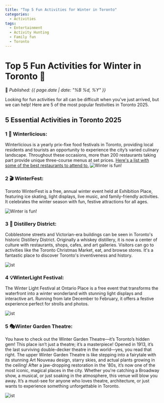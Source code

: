 ```yaml
---
title: "Top 5 Fun Activities for Winter in Toronto"
categories:
  - Activities
tags:
  - Entertainment
  - Activity Hunting
  - Family fun
  - Toronto
---
```


# **Top 5 Fun Activities for Winter in Toronto** 🎉 

📅 *Published: {{ page.date | date: "%B %d, %Y" }}*  

Looking for fun activities for all can be difficult when you've just arrived, but we can help! Here are 5 of the most popular festivities in Toronto 2025.

## **5 Essential Activities in Toronto 2025**  
### 1️ 🎊 **Winterlicious:** 
Winterlicious is a yearly prix-fixe food festivals in Toronto, providing local residents and tourists an opportunity to experience the city’s varied culinary landscape. Throughout these occasions, more than 200 restaurants taking part provide unique three-course menus at set prices. [Here's a list with some of the best restaurants to attend to.](https://www.google.com/maps/@43.7059411,-79.7139893,10z/data=!4m3!11m2!2sV9GqNpWJTx2BU4_OG9I94w!3e3?entry=ttu&g_ep=EgoyMDI1MDIyNS4wIKXMDSoJLDEwMjExNDU1SAFQAw%3D%3D) 
![Winter is fun!](https://thecanadashortcut.github.io/assets/images/Winterlicious.jpeg)
### 2️ 🎬 **WinterFest:** 
Toronto WinterFest is a free, annual winter event held at Exhibition Place, featuring ice skating, light displays, live music, and family-friendly activities. It celebrates the winter season with fun, festive attractions for all ages.

![Winter is fun!](https://thecanadashortcut.github.io/assets/images/winter-fest-canada-wonderland-toronto-anndore-2023-1024x768.jpeg)

### 3️ 🥃 **Distillery District:**
 Cobblestone streets and Victorian-era buildings can be seen in Toronto's historic Distillery District. Originally a whiskey distillery, it is now a center of culture with restaurants, shops, cafes, and art galleries. Visitors can go to activities like the Toronto Christmas Market, eat, and browse stores. It's a fantastic place to discover Toronto's inventiveness and history. 

![ist](https://thecanadashortcut.github.io/assets/images/DistilleryWinterVillage.jpg)

### 4️ 💡**WinterLight Festival:**
The Winter Light Festival at Ontario Place is a free event that transforms the waterfront into a winter wonderland with stunning light displays and interactive art. Running from late December to February, it offers a festive experience perfect for strolls and photos.

![ist](https://thecanadashortcut.github.io/assets/images/WinterLight.jpeg)


### 5️ 🎭**Winter Garden Theatre:** 
You have to check out the Winter Garden Theatre—it’s Toronto’s hidden gem! This place isn’t just a theatre; it’s a masterpiece! Opened in 1913, it’s the last surviving double-decker theatre in the world—yes, you read that right. The upper Winter Garden Theatre is like stepping into a fairytale with its stunning Art Nouveau design, starry skies, and actual plants growing in the ceiling! After a jaw-dropping restoration in the '80s, it’s now one of the most iconic, magical places in the city. Whether you're catching a Broadway show, a musical, or just soaking in the atmosphere, this venue will blow you away. It’s a must-see for anyone who loves theatre, architecture, or just wants to experience something unforgettable in Toronto.

 ![ist](https://thecanadashortcut.github.io/assets/images/Theatre.jpg)


  
